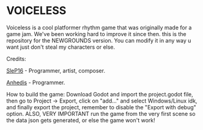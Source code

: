 # VOICELESS
Voiceless is a cool platformer rhythm game that was originally made for a game jam. We've been working hard to improve it since then.
this is the repository for the NEWGROUNDS version. You can modify it in any way u want just don't steal my characters or else.

Credits:

[SleP16](https://twitter.com/RealSleP16) - Programmer, artist, composer.

[Anhedis](https://twitter.com/Anhedis) - Programmer.

How to build the game:
Download Godot and import the project.godot file, then go to Project -> Export, click on "add..." and select Windows/Linux idk,
and finally export the project, remember to disable the "Export with debug" option.
ALSO, VERY IMPORTANT
run the game from the very first scene so the data json gets generated, or else the game won't work!
